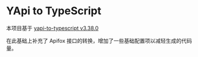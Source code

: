 # YApi to TypeScript

本项目基于 [yapi-to-typescript v3.38.0](https://github.com/fjc0k/yapi-to-typescript)

在此基础上补充了 Apifox 接口的转换，增加了一些基础配置项以减轻生成的代码量。
